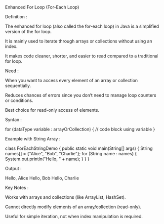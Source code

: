 
Enhanced For Loop (For-Each Loop)

Definition :

The enhanced for loop (also called the for-each loop) in Java is a simplified version of the for loop.

It is mainly used to iterate through arrays or collections without using an index.

It makes code cleaner, shorter, and easier to read compared to a traditional for loop.

Need :

When you want to access every element of an array or collection sequentially.

Reduces chances of errors since you don’t need to manage loop counters or conditions.

Best choice for read-only access of elements.

Syntax :

for (dataType variable : arrayOrCollection) 
{
    // code block using variable
}



Example with String Array :

class ForEachStringDemo 
{
    public static void main(String[] args) 
    {
        String names[] = {"Alice", "Bob", "Charlie"};
        for (String name : names) 
        {
            System.out.println("Hello, " + name);
        }
    }
}


Output :

Hello, Alice
Hello, Bob
Hello, Charlie


Key Notes :

Works with arrays and collections (like ArrayList, HashSet).

Cannot directly modify elements of an array/collection (read-only).

Useful for simple iteration, not when index manipulation is required.
